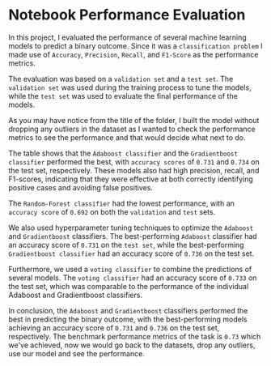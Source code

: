 # Notebook Performance Evaluation
In this project, I evaluated the performance of several machine learning models to predict a binary outcome. Since it was a `classification problem` I made use of `Accuracy`, `Precision`, `Recall`, and `F1-Score` as the performance metrics.

The evaluation was based on a `validation set` and a `test set`. The `validation set` was used during the training process to tune the models, while the `test set` was used to evaluate the final performance of the models.

As you may have notice from the title of the folder, I built the model without dropping any outliers in the dataset as I wanted to check the performance metrics to see the performance and that would decide what next to do.

The table shows that the `Adaboost classifier` and the `Gradientboost classifier` performed the best, with `accuracy scores` of `0.731` and `0.734` on the test set, respectively. These models also had high precision, recall, and F1-scores, indicating that they were effective at both correctly identifying positive cases and avoiding false positives.

The `Random-Forest classifier` had the lowest performance, with an `accuracy score` of `0.692` on both the `validation` and `test` sets.

We also used hyperparameter tuning techniques to optimize the `Adaboost` and `Gradientboost` classifiers. The best-performing `Adaboost` classifier had an accuracy score of `0.731` on the `test set`, while the best-performing `Gradientboost classifier` had an accuracy score of `0.736` on the test set.

Furthermore, we used a `voting classifier` to combine the predictions of several models. The `voting classifier` had an accuracy score of `0.733` on the test set, which was comparable to the performance of the individual Adaboost and Gradientboost classifiers.

In conclusion, the `Adaboost` and `Gradientboost` classifiers performed the best in predicting the binary outcome, with the best-performing models achieving an accuracy score of `0.731` and `0.736` on the test set, respectively. The benchmark performance metrics of the task is `0.73` which we've achieved, now we would go back to the datasets, drop any outliers, use our model and see the performance.




